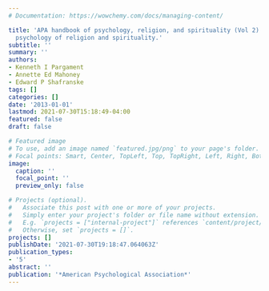 ```yaml
---
# Documentation: https://wowchemy.com/docs/managing-content/

title: 'APA handbook of psychology, religion, and spirituality (Vol 2): An applied
  psychology of religion and spirituality.'
subtitle: ''
summary: ''
authors:
- Kenneth I Pargament
- Annette Ed Mahoney
- Edward P Shafranske
tags: []
categories: []
date: '2013-01-01'
lastmod: 2021-07-30T15:18:49-04:00
featured: false
draft: false

# Featured image
# To use, add an image named `featured.jpg/png` to your page's folder.
# Focal points: Smart, Center, TopLeft, Top, TopRight, Left, Right, BottomLeft, Bottom, BottomRight.
image:
  caption: ''
  focal_point: ''
  preview_only: false

# Projects (optional).
#   Associate this post with one or more of your projects.
#   Simply enter your project's folder or file name without extension.
#   E.g. `projects = ["internal-project"]` references `content/project/deep-learning/index.md`.
#   Otherwise, set `projects = []`.
projects: []
publishDate: '2021-07-30T19:18:47.064063Z'
publication_types:
- '5'
abstract: ''
publication: '*American Psychological Association*'
---
```

